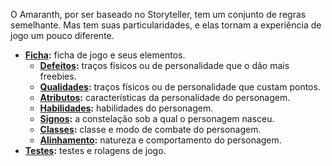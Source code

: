 <!-- TITLE: Regras -->
<!-- SUBTITLE: Regras gerais do sistema -->

O Amaranth, por ser baseado no Storyteller, tem um conjunto de regras semelhante. Mas tem suas particularidades, e elas tornam a experiência de jogo um pouco diferente.

- **[Ficha](/regras/ficha/):** ficha de jogo e seus elementos.
	- **[Defeitos](/regras/ficha/defeitos):** traços físicos ou de personalidade que o dão mais freebies.
	- **[Qualidades](/regras/ficha/qualidades):** traços físicos ou de personalidade que custam pontos.
	- **[Atributos](/regras/ficha/atributos):** características da personalidade do personagem.
	- **[Habilidades](/regras/ficha/habilidades):** habilidades do personagem.
	- **[Signos](/regras/ficha/signos):** a constelação sob a qual o personagem nasceu.
	- **[Classes](/regras/ficha/classes):** classe e modo de combate do personagem.
	- **[Alinhamento](/regras/ficha/alinhamento):** natureza e comportamento do personagem.
- **[Testes](/regras/testes/):** testes e rolagens de jogo.